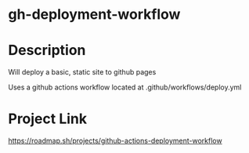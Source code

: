 # gh-deployment-workflow

# Description
Will deploy a basic, static site to github pages

Uses a github actions workflow located at .github/workflows/deploy.yml

# Project Link
https://roadmap.sh/projects/github-actions-deployment-workflow